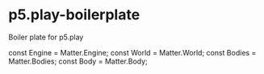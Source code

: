 # p5.play-boilerplate
Boiler plate for p5.play

const Engine = Matter.Engine;
const World = Matter.World;
const Bodies = Matter.Bodies;
const Body = Matter.Body;
